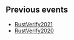 ## Previous events

* [RustVerify2021](https://sites.google.com/view/rustverify2021)
* [RustVerify2020](https://sites.google.com/view/rustverify2020)
